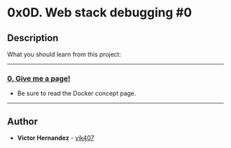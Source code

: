 # 0x0D. Web stack debugging #0

## Description
What you should learn from this project:

---

### [0. Give me a page!](./0-give_me_a_page)
* Be sure to read the Docker concept page.

---

## Author
* **Victor Hernandez** - [vik407](https://github.com/vik407)